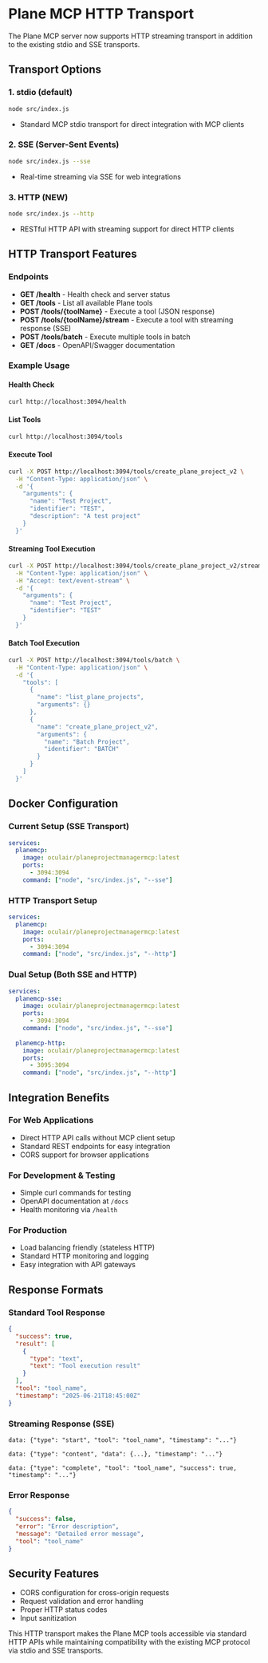# Plane MCP HTTP Transport

The Plane MCP server now supports HTTP streaming transport in addition to the existing stdio and SSE transports.

## Transport Options

### 1. stdio (default)
```bash
node src/index.js
```
- Standard MCP stdio transport for direct integration with MCP clients

### 2. SSE (Server-Sent Events)
```bash
node src/index.js --sse
```
- Real-time streaming via SSE for web integrations

### 3. HTTP (NEW)
```bash
node src/index.js --http
```
- RESTful HTTP API with streaming support for direct HTTP clients

## HTTP Transport Features

### Endpoints

- **GET /health** - Health check and server status
- **GET /tools** - List all available Plane tools
- **POST /tools/{toolName}** - Execute a tool (JSON response)
- **POST /tools/{toolName}/stream** - Execute a tool with streaming response (SSE)
- **POST /tools/batch** - Execute multiple tools in batch
- **GET /docs** - OpenAPI/Swagger documentation

### Example Usage

#### Health Check
```bash
curl http://localhost:3094/health
```

#### List Tools
```bash
curl http://localhost:3094/tools
```

#### Execute Tool
```bash
curl -X POST http://localhost:3094/tools/create_plane_project_v2 \
  -H "Content-Type: application/json" \
  -d '{
    "arguments": {
      "name": "Test Project",
      "identifier": "TEST",
      "description": "A test project"
    }
  }'
```

#### Streaming Tool Execution
```bash
curl -X POST http://localhost:3094/tools/create_plane_project_v2/stream \
  -H "Content-Type: application/json" \
  -H "Accept: text/event-stream" \
  -d '{
    "arguments": {
      "name": "Test Project",
      "identifier": "TEST" 
    }
  }'
```

#### Batch Tool Execution
```bash
curl -X POST http://localhost:3094/tools/batch \
  -H "Content-Type: application/json" \
  -d '{
    "tools": [
      {
        "name": "list_plane_projects",
        "arguments": {}
      },
      {
        "name": "create_plane_project_v2", 
        "arguments": {
          "name": "Batch Project",
          "identifier": "BATCH"
        }
      }
    ]
  }'
```

## Docker Configuration

### Current Setup (SSE Transport)
```yaml
services:
  planemcp:
    image: oculair/planeprojectmanagermcp:latest
    ports:
      - 3094:3094
    command: ["node", "src/index.js", "--sse"]
```

### HTTP Transport Setup
```yaml
services:
  planemcp:
    image: oculair/planeprojectmanagermcp:latest
    ports:
      - 3094:3094
    command: ["node", "src/index.js", "--http"]
```

### Dual Setup (Both SSE and HTTP)
```yaml
services:
  planemcp-sse:
    image: oculair/planeprojectmanagermcp:latest
    ports:
      - 3094:3094
    command: ["node", "src/index.js", "--sse"]
    
  planemcp-http:
    image: oculair/planeprojectmanagermcp:latest  
    ports:
      - 3095:3094
    command: ["node", "src/index.js", "--http"]
```

## Integration Benefits

### For Web Applications
- Direct HTTP API calls without MCP client setup
- Standard REST endpoints for easy integration
- CORS support for browser applications

### For Development & Testing
- Simple curl commands for testing
- OpenAPI documentation at `/docs`
- Health monitoring via `/health`

### For Production
- Load balancing friendly (stateless HTTP)
- Standard HTTP monitoring and logging
- Easy integration with API gateways

## Response Formats

### Standard Tool Response
```json
{
  "success": true,
  "result": [
    {
      "type": "text", 
      "text": "Tool execution result"
    }
  ],
  "tool": "tool_name",
  "timestamp": "2025-06-21T18:45:00Z"
}
```

### Streaming Response (SSE)
```
data: {"type": "start", "tool": "tool_name", "timestamp": "..."}

data: {"type": "content", "data": {...}, "timestamp": "..."}

data: {"type": "complete", "tool": "tool_name", "success": true, "timestamp": "..."}
```

### Error Response
```json
{
  "success": false,
  "error": "Error description",
  "message": "Detailed error message",
  "tool": "tool_name"
}
```

## Security Features

- CORS configuration for cross-origin requests
- Request validation and error handling
- Proper HTTP status codes
- Input sanitization

This HTTP transport makes the Plane MCP tools accessible via standard HTTP APIs while maintaining compatibility with the existing MCP protocol via stdio and SSE transports.